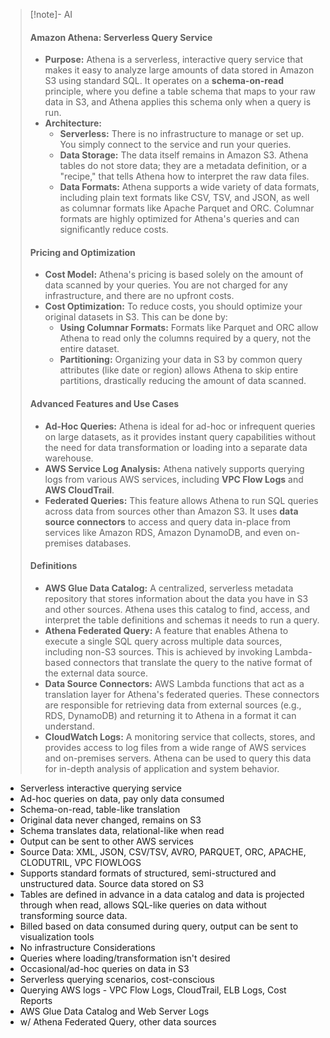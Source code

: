 > [!note]- AI
> #### Amazon Athena: Serverless Query Service
> - **Purpose:** Athena is a serverless, interactive query service that makes it easy to analyze large amounts of data stored in Amazon S3 using standard SQL. It operates on a **schema-on-read** principle, where you define a table schema that maps to your raw data in S3, and Athena applies this schema only when a query is run.
> - **Architecture:**
>     - **Serverless:** There is no infrastructure to manage or set up. You simply connect to the service and run your queries.
>     - **Data Storage:** The data itself remains in Amazon S3. Athena tables do not store data; they are a metadata definition, or a "recipe," that tells Athena how to interpret the raw data files.
>     - **Data Formats:** Athena supports a wide variety of data formats, including plain text formats like CSV, TSV, and JSON, as well as columnar formats like Apache Parquet and ORC. Columnar formats are highly optimized for Athena's queries and can significantly reduce costs.
> #### Pricing and Optimization
> - **Cost Model:** Athena's pricing is based solely on the amount of data scanned by your queries. You are not charged for any infrastructure, and there are no upfront costs.
> - **Cost Optimization:** To reduce costs, you should optimize your original datasets in S3. This can be done by:
>     - **Using Columnar Formats:** Formats like Parquet and ORC allow Athena to read only the columns required by a query, not the entire dataset.
>     - **Partitioning:** Organizing your data in S3 by common query attributes (like date or region) allows Athena to skip entire partitions, drastically reducing the amount of data scanned.
> #### Advanced Features and Use Cases
> - **Ad-Hoc Queries:** Athena is ideal for ad-hoc or infrequent queries on large datasets, as it provides instant query capabilities without the need for data transformation or loading into a separate data warehouse.
> - **AWS Service Log Analysis:** Athena natively supports querying logs from various AWS services, including **VPC Flow Logs** and **AWS CloudTrail**.
> - **Federated Queries:** This feature allows Athena to run SQL queries across data from sources other than Amazon S3. It uses **data source connectors** to access and query data in-place from services like Amazon RDS, Amazon DynamoDB, and even on-premises databases.
> #### Definitions
> - **AWS Glue Data Catalog:** A centralized, serverless metadata repository that stores information about the data you have in S3 and other sources. Athena uses this catalog to find, access, and interpret the table definitions and schemas it needs to run a query.
> - **Athena Federated Query:** A feature that enables Athena to execute a single SQL query across multiple data sources, including non-S3 sources. This is achieved by invoking Lambda-based connectors that translate the query to the native format of the external data source.
> - **Data Source Connectors:** AWS Lambda functions that act as a translation layer for Athena's federated queries. These connectors are responsible for retrieving data from external sources (e.g., RDS, DynamoDB) and returning it to Athena in a format it can understand.
> - **CloudWatch Logs:** A monitoring service that collects, stores, and provides access to log files from a wide range of AWS services and on-premises servers. Athena can be used to query this data for in-depth analysis of application and system behavior.

- Serverless interactive querying service
- Ad-hoc queries on data, pay only data consumed
- Schema-on-read, table-like translation
- Original data never changed, remains on S3
- Schema translates data, relational-like when read
- Output can be sent to other AWS services
- Source Data: XML, JSON, CSV/TSV, AVRO, PARQUET, ORC, APACHE, CLODUTRIL, VPC FlOWLOGS
- Supports standard formats of structured, semi-structured and unstructured data. Source data stored on S3
- Tables are defined in advance in a data catalog and data is projected through when read, allows SQL-like queries on data without transforming source data.
- Billed based on data consumed during query, output can be sent to visualization tools
- No infrastructure
Considerations
- Queries where loading/transformation isn't desired
- Occasional/ad-hoc queries on data in S3
- Serverless querying scenarios, cost-conscious
- Querying AWS logs - VPC Flow Logs, CloudTrail, ELB Logs, Cost Reports
- AWS Glue Data Catalog and Web Server Logs
- w/ Athena Federated Query, other data sources